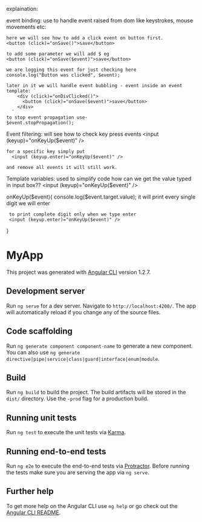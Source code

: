 explaination:

event binding:
    use to handle event raised from dom like keystrokes, mouse movements etc:

    here we will see how to add a click event on button first.
    <button (click)="onSave()">save</button>

    to add some parameter we will add $ eg
    <button (click)="onSave($event)">save</button>

    we are logging this event for just checking here
    console.log("Button was clicked", $event);

    later in it we will handle event bubbling - event inside an event 
    template: `
        <div (click)="onDivClicked()">
          <button (click)="onSave($event)">save</button>
        </div>
      `
    to stop event propagation use-
    $event.stopPropagation();

Event filtering:
    will see how to check key press events 
    <input (keyup)="onKeyUp($event)" />

    for a specific key simply put 
      <input (keyup.enter)="onKeyUp($event)" />

    and remove all events it will still work.

Template variables:
   used to simplify code 
   how can we get the value typed in input box??
   <input (keyup)="onKeyUp($event)" />

   onKeyUp($event){
     console.log($event.target.value);
     it will print every single digit we will enter

     to print complete digit only when we type enter
     <input (keyup.enter)="onKeyUp($event)" />
  }
# MyApp

This project was generated with [Angular CLI](https://github.com/angular/angular-cli) version 1.2.7.

## Development server

Run `ng serve` for a dev server. Navigate to `http://localhost:4200/`. The app will automatically reload if you change any of the source files.

## Code scaffolding

Run `ng generate component component-name` to generate a new component. You can also use `ng generate directive|pipe|service|class|guard|interface|enum|module`.

## Build

Run `ng build` to build the project. The build artifacts will be stored in the `dist/` directory. Use the `-prod` flag for a production build.

## Running unit tests

Run `ng test` to execute the unit tests via [Karma](https://karma-runner.github.io).

## Running end-to-end tests

Run `ng e2e` to execute the end-to-end tests via [Protractor](http://www.protractortest.org/).
Before running the tests make sure you are serving the app via `ng serve`.

## Further help

To get more help on the Angular CLI use `ng help` or go check out the [Angular CLI README](https://github.com/angular/angular-cli/blob/master/README.md).
